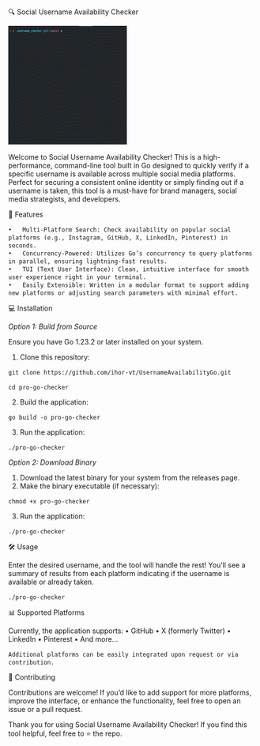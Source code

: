 🔍 Social Username Availability Checker

![Usage GIF](https://github.com/ihor-vt/UsernameAvailabilityGo/blob/main/assets/UsernameAvailabilityGo.gif)

Welcome to Social Username Availability Checker! This is a high-performance, command-line tool built in Go designed to quickly verify if a specific username is available across multiple social media platforms. Perfect for securing a consistent online identity or simply finding out if a username is taken, this tool is a must-have for brand managers, social media strategists, and developers.

🚀 Features

    •	Multi-Platform Search: Check availability on popular social platforms (e.g., Instagram, GitHub, X, LinkedIn, Pinterest) in seconds.
    •	Concurrency-Powered: Utilizes Go’s concurrency to query platforms in parallel, ensuring lightning-fast results.
    •	TUI (Text User Interface): Clean, intuitive interface for smooth user experience right in your terminal.
    •	Easily Extensible: Written in a modular format to support adding new platforms or adjusting search parameters with minimal effort.

💻 Installation

_Option 1: Build from Source_

Ensure you have Go 1.23.2 or later installed on your system.

1. Clone this repository:

```shell
git clone https://github.com/ihor-vt/UsernameAvailabilityGo.git
```

```shell
cd pro-go-checker
```

2. Build the application:

```shell
go build -o pro-go-checker
```

3. Run the application:

```shell
./pro-go-checker
```

_Option 2: Download Binary_

1. Download the latest binary for your system from the releases page.
2. Make the binary executable (if necessary):

```shell
chmod +x pro-go-checker
```

3. Run the application:

```shell
./pro-go-checker
```

🛠 Usage

Enter the desired username, and the tool will handle the rest! You’ll see a summary of results from each platform indicating if the username is available or already taken.

```shell
./pro-go-checker
```

📊 Supported Platforms

Currently, the application supports:
• GitHub
• X (formerly Twitter)
• LinkedIn
• Pinterest
• And more…

    Additional platforms can be easily integrated upon request or via contribution.

🤝 Contributing

Contributions are welcome! If you’d like to add support for more platforms, improve the interface, or enhance the functionality, feel free to open an issue or a pull request.

Thank you for using Social Username Availability Checker! If you find this tool helpful, feel free to ⭐ the repo.
